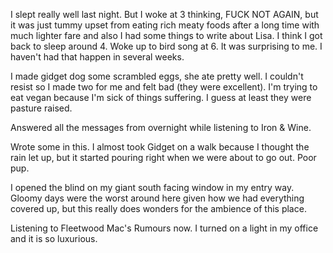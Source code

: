 I slept really well last night. But I woke at 3 thinking, FUCK NOT AGAIN, but it was just tummy upset from eating rich meaty foods after a long time with much lighter fare and also I had some things to write about Lisa. I think I got back to sleep around 4. Woke up to bird song at 6. It was surprising to me. I haven't had that happen in several weeks.

I made gidget dog some scrambled eggs, she ate pretty well. I couldn't resist so I made two for me and felt bad (they were excellent). I'm trying to eat vegan because I'm sick of things suffering. I guess at least they were pasture raised.

Answered all the messages from overnight while listening to Iron & Wine. 

Wrote some in this. I almost took Gidget on a walk because I thought the rain let up, but it started pouring right when we were about to go out. Poor pup. 

I opened the blind on my giant south facing window in my entry way. Gloomy days were the worst around here given how we had everything covered up, but this really does wonders for the ambience of this place. 

Listening to Fleetwood Mac's Rumours now. I turned on a light in my office and it is so luxurious. 
